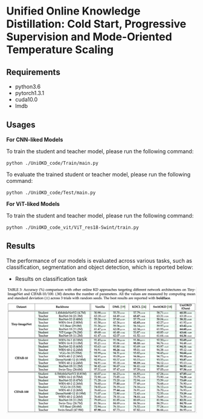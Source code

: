 
# Unified Online Knowledge Distillation: Cold Start, Progressive Supervision and Mode-Oriented Temperature Scaling


## Requirements
* python3.6
* pytorch1.3.1
* cuda10.0
* lmdb

## Usages

**For CNN-liked Models**

To train the student and teacher model, please run the following command:
```
python ./UniOKD_code/Train/main.py
```

To evaluate the trained student or teacher model, please run the following command:
```
python ./UniOKD_code/Test/main.py
```

**For ViT-liked Models**

To train the student and teacher model, please run the following command:
```
python ./UniOKD_code_vit/ViT_res18-Swint/train.py
```


## Results

The performance of our models is evaluated across various tasks, such as classification, segmentation and object detection, which is reported below:
* Results on classification task

![results](https://github.com/hfutqian/UniOKD/blob/main/images/results.png)





